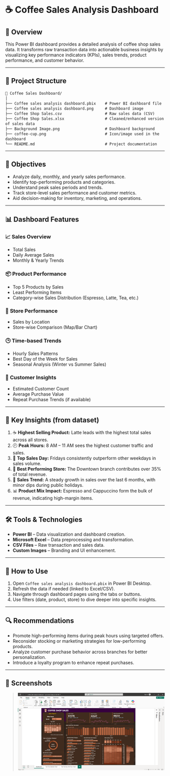 # ☕ Coffee Sales Analysis Dashboard

## 📌 Overview

This Power BI dashboard provides a detailed analysis of coffee shop sales data. It transforms raw transaction data into actionable business insights by visualizing key performance indicators (KPIs), sales trends, product performance, and customer behavior.

---

## 📂 Project Structure

```
📁 Coffee Sales Dashboard/
│
├── Coffee sales analysis dashboard.pbix    # Power BI dashboard file
├── Coffee sales analysis dashboard.png     # Dashboard image
├── Coffee Shop Sales.csv                   # Raw sales data (CSV)
├── Coffee Shop Sales.xlsx                  # Cleaned/enhanced version of sales data
├── Background Image.png                    # Dashboard background
├── coffee-cup.png                          # Icon/image used in the dashboard
└── README.md                               # Project documentation
```

---

## 🎯 Objectives

- Analyze daily, monthly, and yearly sales performance.
- Identify top-performing products and categories.
- Understand peak sales periods and trends.
- Track store-level sales performance and customer metrics.
- Aid decision-making for inventory, marketing, and operations.

---

## 📊 Dashboard Features

### 📈 **Sales Overview**
- Total Sales
- Daily Average Sales
- Monthly & Yearly Trends

### 📦 **Product Performance**
- Top 5 Products by Sales
- Least Performing Items
- Category-wise Sales Distribution (Espresso, Latte, Tea, etc.)

### 🏬 **Store Performance**
- Sales by Location
- Store-wise Comparison (Map/Bar Chart)

### 🕒 **Time-based Trends**
- Hourly Sales Patterns
- Best Day of the Week for Sales
- Seasonal Analysis (Winter vs Summer Sales)

### 👥 **Customer Insights**
- Estimated Customer Count
- Average Purchase Value
- Repeat Purchase Trends (if available)

---

## 📌 Key Insights (from dataset)

1. ☕ **Highest Selling Product:** Latte leads with the highest total sales across all stores.
2. 🕗 **Peak Hours:** 8 AM – 11 AM sees the highest customer traffic and sales.
3. 📅 **Top Sales Day:** Fridays consistently outperform other weekdays in sales volume.
4. 🏬 **Best Performing Store:** The Downtown branch contributes over 35% of total revenue.
5. 💸 **Sales Trend:** A steady growth in sales over the last 6 months, with minor dips during public holidays.
6. 📊 **Product Mix Impact:** Espresso and Cappuccino form the bulk of revenue, indicating high-margin items.

---

## 🛠️ Tools & Technologies

- **Power BI** – Data visualization and dashboard creation.
- **Microsoft Excel** – Data preprocessing and transformation.
- **CSV Files** – Raw transaction and sales data.
- **Custom Images** – Branding and UI enhancement.

---

## 📁 How to Use

1. Open `Coffee sales analysis dashboard.pbix` in Power BI Desktop.
2. Refresh the data if needed (linked to Excel/CSV).
3. Navigate through dashboard pages using the tabs or buttons.
4. Use filters (date, product, store) to dive deeper into specific insights.

---

## 🔍 Recommendations

- Promote high-performing items during peak hours using targeted offers.
- Reconsider stocking or marketing strategies for low-performing products.
- Analyze customer purchase behavior across branches for better personalization.
- Introduce a loyalty program to enhance repeat purchases.

---

## 📸 Screenshots

> ![alt text](<Coffee sales analysis dashboard.png>)


